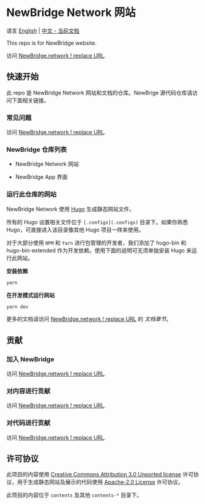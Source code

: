 # NewBridge Network 网站

语言 [English](README.md) | [中文 - 当前文档](README-zh.md)

This repo is for NewBridge website.

访问 [NewBridge.network ! replace URL](#to-be-replaced).

## 快速开始

此 repo 是 NewBridge Network 网站和文档的仓库。NewBrige 源代码仓库请访问下面相关链接。

### 常见问题

访问 [NewBridge.network ! replace URL](#to-be-replaced).

### NewBridge 仓库列表

- NewBridge Network 网站

- NewBridge App 界面

### 运行此仓库的网站

NewBridge Network 使用 [Hugo](https://gohugo.io) 生成静态网站文件。

所有的 Hugo 设置相关文件位于 `[.configs](.configs)` 目录下。如果你熟悉 Hugo，可直接进入该目录像其他 Hugo 项目一样来使用。

对于大部分使用 `NPM` 和 `Yarn` 进行包管理的开发者，我们添加了 hugo-bin 和 hugo-bin-extended 作为开发依赖。使用下面的说明可无须单独安装 Hugo 来运行此网站。

**安装依赖**

```bash
yarn
```

**在开发模式运行网站**

```bash
yarn dev
```

更多的文档请访问 [NewBridge.network ! replace URL](#to-be-replaced) 的 _文档章节_。

## 贡献

### 加入 NewBridge

访问 [NewBridge.network ! replace URL](#to-be-replaced).

### 对内容进行贡献

访问 [NewBridge.network ! replace URL](#to-be-replaced).

### 对代码进行贡献

访问 [NewBridge.network ! replace URL](#to-be-replaced).

## 许可协议

此项目的内容使用 [Creative Commons Attribution 3.0 Unported license](https://creativecommons.org/licenses/by/3.0/) 许可协议，用于生成静态网站及展示的代码使用 [Apache-2.0 License](LICENSE) 许可协议。

此项目的内容位于 `contents` 及其他 `contents-*` 目录下。